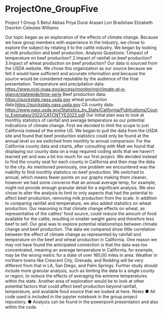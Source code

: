 # ProjectOne_GroupFive

Project 1 Group 5 
Betul Akbas
Priya Durai Arasan
Lori Bradshaw
Elizabeth Dworkin
Celestee Williams

Our topic began as an exploration of the effects of climate change. Because we have group members with experience in the industry, we chose to explore the subject by relating it to the cattle industry. We began by looking at milk production and beef production.
Analysis Questions:
1.Impact of temperature on beef production?
2.Impact of rainfall on beef production?
3.Impact of wheat production on beef production?
Our data is sourced from the USDA website. We chose this organization as our source because we felt it would have sufficient and accurate information and because the source would be considered reputable by the audience of the final presentation.
Temperature and precipitation data: https://www.ncei.noaa.gov/access/monitoring/climate-at-a-glance/statewide/time-serie
Beef production data: https://quickstats.nass.usda.gov
wheat production data:https://quickstats.nass.usda.gov
CA county data: https://www.nass.usda.gov/Statistics_by_State/California/Publications/County_Estimates/2022/CATCNTYE2022.pdf
Our initial plan was to look at monthly statistics of rainfall and average temperature as our potential indications of climate change. First we decided to limit the scope to just California instead of the entire US. We began to pull the data from the USDA site and found that beef production statistics could only be found at the annual level so we switched from monthly to annual comparison.
For the California county data and charts, after consulting with Matt we found that displaying our county data on a map required coding skills that we haven’t learned yet and was a bit too much for our first project. We decided instead to find the county seat for each county in California and then map the data to the city. 
As mentioned previously, one problem we encountered was the inability to find monthly statistics on beef production. We switched to annual, which means fewer points on our graphs making them cleaner, however we had some concerns that an annual average temp, for example, might not provide enough granular detail for a significant analysis. 
We also chose to alter the analysis to limit to only aspects that had the potential to affect beef production, removing milk production from the scale. In addition to comparing rainfall and temperature, we also added statistics on wheat production. Our reasoning is that climate change effects on wheat, as representative of the cattles’ food source, could reduce the amount of food available for the cattle, resulting in smaller weight gains and therefore less beef to sell.
Our goal was to explore potential relationships between climate change and beef production. The data we compared show little correlation between the effect of climate change as represented by rainfall and temperature on the beef and wheat production in California. One reason we may not have found the anticipated connection is that the data was too concentrated, meaning an average temperature in California, for example, may be the wrong metric for a state of over 160,00 miles in area. Weather in northern towns like Crescent City, Grenada, and Redding will be very different from that in LA, San Diego, and Palm Springs. Further study should include more granular analysis, such as limiting the data to a single county or region, to reduce the effects of averaging the extreme temperatures within the state.
Another area of exploration would be to look at other potential factors that could affect beef production beyond rainfall, temperature, and available food source that we looked at here. 
Notes
●    All code used is included in the jupyter notebook in the group project repository.
●    Analysis can be found in the powerpoint presentation and also within the code.





